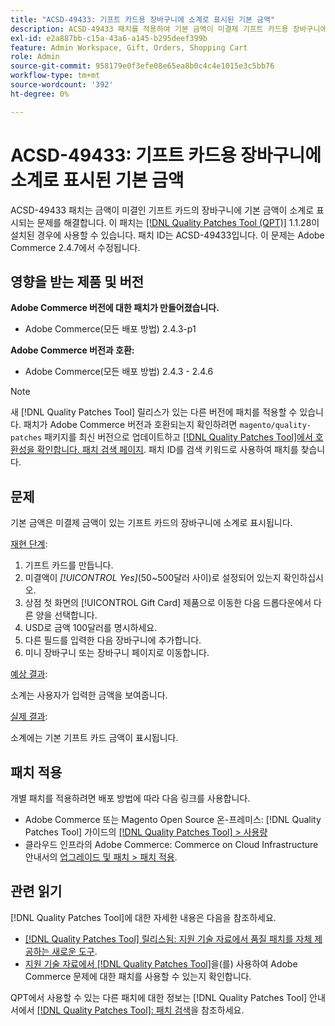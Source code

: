 ```yaml
---
title: "ACSD-49433: 기프트 카드용 장바구니에 소계로 표시된 기본 금액"
description: ACSD-49433 패치를 적용하여 기본 금액이 미결제 기프트 카드용 장바구니에 소계로 표시되는 Adobe Commerce 문제를 해결합니다.
exl-id: e2a887bb-c15a-43a6-a145-b295deef399b
feature: Admin Workspace, Gift, Orders, Shopping Cart
role: Admin
source-git-commit: 958179e0f3efe08e65ea8b0c4c4e1015e3c5bb76
workflow-type: tm+mt
source-wordcount: '392'
ht-degree: 0%

---
```


# ACSD-49433: 기프트 카드용 장바구니에 소계로 표시된 기본 금액

ACSD-49433 패치는 금액이 미결인 기프트 카드의 장바구니에 기본 금액이 소계로 표시되는 문제를 해결합니다. 이 패치는 [[!DNL Quality Patches Tool (QPT)]](/help/announcements/adobe-commerce-announcements/magento-quality-patches-released-new-tool-to-self-serve-quality-patches.md) 1.1.28이 설치된 경우에 사용할 수 있습니다. 패치 ID는 ACSD-49433입니다. 이 문제는 Adobe Commerce 2.4.7에서 수정됩니다.

## 영향을 받는 제품 및 버전

**Adobe Commerce 버전에 대한 패치가 만들어졌습니다.**

* Adobe Commerce(모든 배포 방법) 2.4.3-p1

**Adobe Commerce 버전과 호환:**

* Adobe Commerce(모든 배포 방법) 2.4.3 - 2.4.6

>[!NOTE]
>
>새 [!DNL Quality Patches Tool] 릴리스가 있는 다른 버전에 패치를 적용할 수 있습니다. 패치가 Adobe Commerce 버전과 호환되는지 확인하려면 `magento/quality-patches` 패키지를 최신 버전으로 업데이트하고 [[!DNL Quality Patches Tool]에서 호환성을 확인합니다. 패치 검색 페이지](https://experienceleague.adobe.com/tools/commerce-quality-patches/index.html). 패치 ID를 검색 키워드로 사용하여 패치를 찾습니다.

## 문제

기본 금액은 미결제 금액이 있는 기프트 카드의 장바구니에 소계로 표시됩니다.

<u>재현 단계</u>:

1. 기프트 카드를 만듭니다.
1. 미결액이 *[!UICONTROL Yes]*(50~500달러 사이)로 설정되어 있는지 확인하십시오.
1. 상점 첫 화면의 [!UICONTROL Gift Card] 제품으로 이동한 다음 드롭다운에서 다른 양을 선택합니다.
1. USD로 금액 100달러를 명시하세요.
1. 다른 필드를 입력한 다음 장바구니에 추가합니다.
1. 미니 장바구니 또는 장바구니 페이지로 이동합니다.

<u>예상 결과</u>:

소계는 사용자가 입력한 금액을 보여줍니다.

<u>실제 결과</u>:

소계에는 기본 기프트 카드 금액이 표시됩니다.

## 패치 적용

개별 패치를 적용하려면 배포 방법에 따라 다음 링크를 사용합니다.

* Adobe Commerce 또는 Magento Open Source 온-프레미스: [!DNL Quality Patches Tool] 가이드의 [[!DNL Quality Patches Tool] > 사용량](https://experienceleague.adobe.com/docs/commerce-operations/tools/quality-patches-tool/usage.html)
* 클라우드 인프라의 Adobe Commerce: Commerce on Cloud Infrastructure 안내서의 [업그레이드 및 패치 > 패치 적용](https://experienceleague.adobe.com/docs/commerce-cloud-service/user-guide/develop/upgrade/apply-patches.html).

## 관련 읽기

[!DNL Quality Patches Tool]에 대한 자세한 내용은 다음을 참조하세요.

* [[!DNL Quality Patches Tool] 릴리스됨: 지원 기술 자료에서 품질 패치를 자체 제공하는 새로운 도구](/help/announcements/adobe-commerce-announcements/magento-quality-patches-released-new-tool-to-self-serve-quality-patches.md).
* [지원 기술 자료에서  [!DNL Quality Patches Tool]](/help/support-tools/patches-available-in-qpt-tool/check-patch-for-magento-issue-with-magento-quality-patches.md)을(를) 사용하여 Adobe Commerce 문제에 대한 패치를 사용할 수 있는지 확인합니다.

QPT에서 사용할 수 있는 다른 패치에 대한 정보는 [!DNL Quality Patches Tool] 안내서에서 [[!DNL Quality Patches Tool]: 패치 검색](https://experienceleague.adobe.com/tools/commerce-quality-patches/index.html)을 참조하세요.
